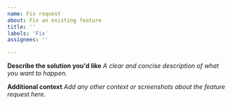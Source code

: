 ```yaml
---
name: Fix request
about: Fix an existing feature
title: ''
labels: 'Fix'
assignees: ''

---
```


**Describe the solution you'd like**
_A clear and concise description of what you want to happen._

**Additional context**
_Add any other context or screenshots about the feature request here._
